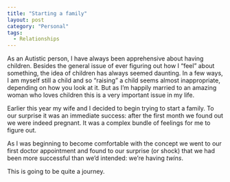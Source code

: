 ```yaml
---
title: "Starting a family"
layout: post
category: "Personal"
tags:
  - Relationships
---
```



As an Autistic person, I have always been apprehensive about having children. Besides the general issue of ever figuring out how I “feel” about something, the idea of children has always seemed daunting. In a few ways, I am myself still a child and so “raising” a child seems almost inappropriate, depending on how you look at it. But as I’m happily married to an amazing woman who loves children this is a very important issue in my life. 

Earlier this year my wife and I decided to begin trying to start a family. To our surprise it was an immediate success: after the first month we found out we were indeed pregnant. It was a complex bundle of feelings for me to figure out.

As I was beginning to become comfortable with the concept we went to our first doctor appointment and found to our surprise (or shock) that we had been more successful than we’d intended: we’re having _twins_.

This is going to be quite a journey.
